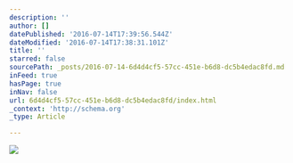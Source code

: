 ```yaml
---
description: ''
author: []
datePublished: '2016-07-14T17:39:56.544Z'
dateModified: '2016-07-14T17:38:31.101Z'
title: ''
starred: false
sourcePath: _posts/2016-07-14-6d4d4cf5-57cc-451e-b6d8-dc5b4edac8fd.md
inFeed: true
hasPage: true
inNav: false
url: 6d4d4cf5-57cc-451e-b6d8-dc5b4edac8fd/index.html
_context: 'http://schema.org'
_type: Article

---
```

![](https://the-grid-user-content.s3-us-west-2.amazonaws.com/48f0a625-1a53-4ef7-959e-238599680730.jpg)